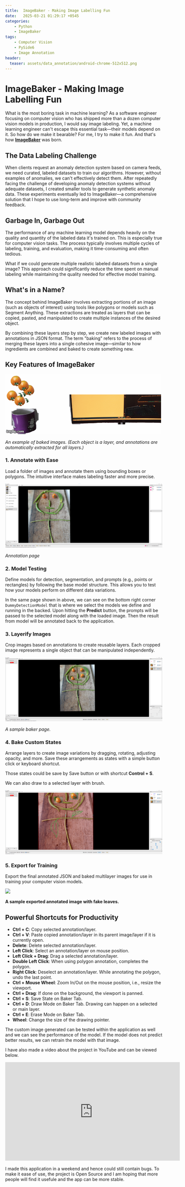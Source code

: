 ```yaml
---
title:  ImageBaker - Making Image Labelling Fun
date:   2025-03-21 01:29:17 +0545
categories:
    - Python
    - ImageBaker
tags:
    - Computer Vision
    - PySide6
    - Image Annotation
header:
  teaser: assets/data_annotation/android-chrome-512x512.png
---
```


# ImageBaker - Making Image Labelling Fun

What is the most boring task in machine learning? As a software engineer focusing on computer vision who has shipped more than a dozen computer vision models in production, I would say image labeling. Yet, a machine learning engineer can't escape this essential task—their models depend on it. So how do we make it bearable? For me, I try to make it fun. And that's how **[ImageBaker](https://github.com/q-viper/image-baker/)** was born.

## The Data Labeling Challenge

When clients request an anomaly detection system based on camera feeds, we need curated, labeled datasets to train our algorithms. However, without examples of anomalies, we can't effectively detect them. After repeatedly facing the challenge of developing anomaly detection systems without adequate datasets, I created smaller tools to generate synthetic anomaly data. These experiments eventually led to ImageBaker—a comprehensive solution that I hope to use long-term and improve with community feedback.

## Garbage In, Garbage Out

The performance of any machine learning model depends heavily on the quality and quantity of the labeled data it's trained on. This is especially true for computer vision tasks. The process typically involves multiple cycles of labeling, training, and evaluation, making it time-consuming and often tedious.

What if we could generate multiple realistic labeled datasets from a single image? This approach could significantly reduce the time spent on manual labeling while maintaining the quality needed for effective model training.

## What's in a Name?

The concept behind ImageBaker involves extracting portions of an image (such as objects of interest) using tools like polygons or models such as Segment Anything. These extractions are treated as layers that can be copied, pasted, and manipulated to create multiple instances of the desired object.

By combining these layers step by step, we create new labeled images with annotations in JSON format. The term "baking" refers to the process of merging these layers into a single cohesive image—similar to how ingredients are combined and baked to create something new.

## Key Features of ImageBaker

![Demo of ImageBaker in action](https://github.com/q-viper/image-baker/blob/main/assets/demo.gif?raw=true)

*An example of baked images. (Each object is a layer, and annotations are automatically extracted for all layers.)*

### 1. Annotate with Ease
Load a folder of images and annotate them using bounding boxes or polygons. The intuitive interface makes labeling faster and more precise.

![](https://github.com/q-viper/image-baker/blob/main/assets/demo/annotation_page.png?raw=true)

*Annotation page*

### 2. Model Testing
Define models for detection, segmentation, and prompts (e.g., points or rectangles) by following the base model structure. This allows you to test how your models perform on different data variations.

In the same page shown in above, we can see on the bottom right corner `DummyDetectionModel` that is where we select the models we define and running in the backed. Upon hitting the **Predict** button, the prompts will be passed to the selected model along with the loaded image. Then the result from model will be annotated back to the application.

### 3. Layerify Images
Crop images based on annotations to create reusable layers. Each cropped image represents a single object that can be manipulated independently.

![](https://github.com/q-viper/image-baker/blob/main/assets/demo/baker_page.png?raw=true)

*A sample baker page.*

### 4. Bake Custom States
Arrange layers to create image variations by dragging, rotating, adjusting opacity, and more. Save these arrangements as states with a simple button click or keyboard shortcut.

Those states could be save by Save button or with shortcut **Control + S**.

We can also draw to a selected layer with brush.

![](https://github.com/q-viper/image-baker/blob/main/assets/demo/drawing.png?raw=true)

### 5. Export for Training
Export the final annotated JSON and baked multilayer images for use in training your computer vision models.

![](https://github.com/q-viper/image-baker/blob/main/assets/demo/annotated_veg_smiley.png?raw=true)

**A sample exported annotated image with fake leaves.**

## Powerful Shortcuts for Productivity

* **Ctrl + C**: Copy selected annotation/layer.
* **Ctrl + V**: Paste copied annotation/layer in its parent image/layer if it is currently open.
* **Delete**: Delete selected annotation/layer.
* **Left Click**: Select an annotation/layer on mouse position.
* **Left Click + Drag**: Drag a selected annotation/layer.
* **Double Left Click**: When using polygon annotation, completes the polygon.
* **Right Click**: Deselect an annotation/layer. While annotating the polygon, undo the last point.
* **Ctrl + Mouse Wheel**: Zoom In/Out on the mouse position, i.e., resize the viewport.
* **Ctrl + Drag**: If done on the background, the viewport is panned.
* **Ctrl + S**: Save State on Baker Tab.
* **Ctrl + D**: Draw Mode on Baker Tab. Drawing can happen on a selected or main layer.
* **Ctrl + E**: Erase Mode on Baker Tab.
* **Wheel**: Change the size of the drawing pointer.

The custom image generated can be tested within the application as well and we can see the performance of the model. If the model does not predict better results, we can retrain the model with that image.

I have also made a video about the project in YouTube and can be viewed below.
<iframe width="560" height="315" src="https://www.youtube.com/embed/WckMT0r-2Lc" title="ImageBaker - Making Image Labelling Fun" frameborder="0" allow="accelerometer; autoplay; clipboard-write; encrypted-media; gyroscope; picture-in-picture" allowfullscreen></iframe>

I made this application in a weekend and hence could still contain bugs. To make it ease of use, the project is Open Source and I am hoping that more people will find it usefule and the app can be more stable.
